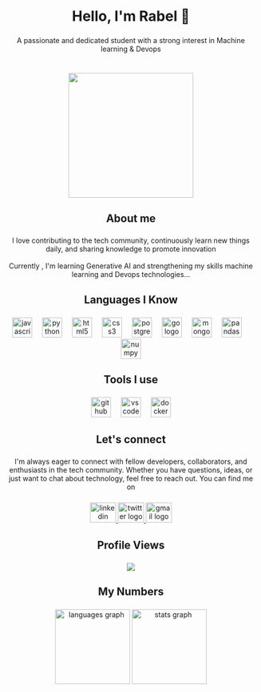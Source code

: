 <h1 align="center">Hello, I'm Rabel 👋</h1>

###

<p align="center">A passionate and dedicated student with a strong interest in Machine learning & Devops</p>

###

<br clear="both">

<div align="center">
  <img height="250" src="https://media.giphy.com/media/ZVik7pBtu9dNS/giphy.gif?cid=790b7611uki0wvs510zaaajee7opbf6r0jvllmglk905pnm0&ep=v1_gifs_search&rid=giphy.gif&ct=g"  />
</div>

###

<h2 align="left"></h2>

###

<h2 align="center">About me</h2>

###

<p align="center">I love contributing to the tech community, continuously learn new things daily, and sharing knowledge to promote innovation<br><br>Currently , I'm learning Generative AI and strengthening my skills machine learning and  Devops technologies...</p>

###

<div align="left">
</div>

###

<h2 align="center">Languages I Know</h2>

###

<div align="center">
  <img src="https://cdn.jsdelivr.net/gh/devicons/devicon/icons/javascript/javascript-original.svg" height="40" alt="javascript logo"  />
  <img width="12" />
  <img src="https://cdn.jsdelivr.net/gh/devicons/devicon/icons/python/python-original.svg" height="40" alt="python logo"  />
  <img width="12" />
  <img src="https://cdn.jsdelivr.net/gh/devicons/devicon/icons/html5/html5-original.svg" height="40" alt="html5 logo"  />
  <img width="12" />
  <img src="https://cdn.jsdelivr.net/gh/devicons/devicon/icons/css3/css3-original.svg" height="40" alt="css3 logo"  />
  <img width="12" />
  <img src="https://skillicons.dev/icons?i=postgres" height="40" alt="postgresql logo"  />
  <img width="12" />
  <img src="https://skillicons.dev/icons?i=go" height="40" alt="go logo"  />
  <img width="12" />
  <img src="https://cdn.jsdelivr.net/gh/devicons/devicon/icons/mongodb/mongodb-original.svg" height="40" alt="mongodb logo"  />
  <img width="12" />
  <img src="https://cdn.jsdelivr.net/gh/devicons/devicon/icons/pandas/pandas-original.svg" height="40" alt="pandas logo"  />
  <img width="12" />
  <img src="https://cdn.jsdelivr.net/gh/devicons/devicon/icons/numpy/numpy-original.svg" height="40" alt="numpy logo"  />
</div>

###

<h2 align="center">Tools I use</h2>

###

<div align="center">
  <img src="https://cdn.jsdelivr.net/gh/devicons/devicon/icons/github/github-original.svg" height="40" alt="github logo"  />
  <img width="12" />
  <img src="https://cdn.jsdelivr.net/gh/devicons/devicon/icons/vscode/vscode-original.svg" height="40" alt="vscode logo"  />
  <img width="12" />
  <img src="https://cdn.jsdelivr.net/gh/devicons/devicon/icons/docker/docker-original.svg" height="40" alt="docker logo"  />
</div>

###

<p align="left"></p>

###

<h2 align="center">Let's connect</h2>

###

<p align="center">I'm always eager to connect with fellow developers, collaborators, and enthusiasts in the tech community. Whether you have questions, ideas, or just want to chat about technology, feel free to reach out. You can find me on</p>

###

<div align="center">
  <a href="linkedin.com/in/rabelmervin-571764274" target="_blank">
    <img src="https://raw.githubusercontent.com/maurodesouza/profile-readme-generator/master/src/assets/icons/social/linkedin/default.svg" width="52" height="40" alt="linkedin logo"  />
  </a>
  <a href="https://x.com/Rabel_Mervin" target="_blank">
    <img src="https://raw.githubusercontent.com/maurodesouza/profile-readme-generator/master/src/assets/icons/social/twitter/default.svg" width="52" height="40" alt="twitter logo"  />
  </a>
  <a href="rabelmervin@gmail.com" target="_blank">
    <img src="https://raw.githubusercontent.com/maurodesouza/profile-readme-generator/master/src/assets/icons/social/gmail/default.svg" width="52" height="40" alt="gmail logo"  />
  </a>
</div>

###

<p align="left"></p>

###

<h2 align="center">Profile Views</h2>

###

<div align="center">
  <img src="https://profile-counter.glitch.me/rabelmervin/count.svg?"  />
</div>

###

<p align="left"></p>

###

<h2 align="center">My Numbers</h2>

###

<div align="center">
  <img src="https://github-readme-stats.vercel.app/api/top-langs?username=rabelmervin&locale=en&hide_title=false&layout=compact&card_width=320&langs_count=5&theme=dracula&hide_border=false&order=2" height="150" alt="languages graph"  />
  <img src="https://github-readme-stats.vercel.app/api?username=rabelmervin&hide_title=false&hide_rank=false&show_icons=false&include_all_commits=true&count_private=true&disable_animations=false&locale=en&hide_border=false&order=1" height="150" alt="stats graph"  />
</div>

###
